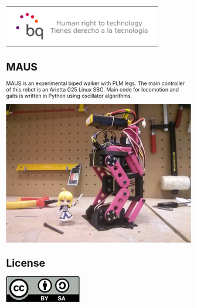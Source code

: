 <table>
<tr>
<td>
<img src="doc/images/bq-logo-human-right-technology.png" width="400" align="center">
</td>
</tr>
</table>

# MAUS

MAUS is an experimental biped walker with PLM legs. The main controller of this robot is an Arietta G25 Linux SBC. Main code for locomotion and gaits is written in Python using oscillator algorithms.

<img src="doc/images/maus.jpg" width="600" align="center"> 

# License 

<img src="doc/images/by-sa.png" width="200" align = "center">

